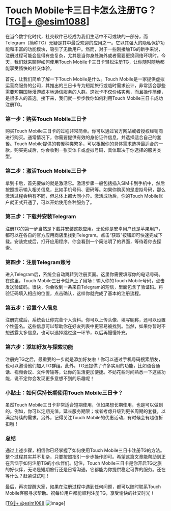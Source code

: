 # Touch Mobile卡三日卡怎么注册TG？[[TG💪+ @esim1088](https://t.me/s/esim1088)]

在当今数字化时代，社交软件已经成为我们生活中不可或缺的一部分，而Telegram（简称TG）无疑是其中最受欢迎的应用之一。它以其强大的隐私保护功能和丰富的功能模块，吸引了无数用户。然而，对于一些刚接触TG的新手来说，注册过程可能会显得有些复杂，尤其是当你身处海外或者需要更换网络环境时。今天，我们就来聊聊如何使用Touch Mobile卡三日卡轻松注册TG，让你随时随地都能享受畅快的社交体验。

首先，让我们简单了解一下Touch Mobile是什么。Touch Mobile是一家提供虚拟运营商服务的公司，其推出的三日卡专为短期旅行或临时需求设计，非常适合那些需要短期国际漫游或本地通信服务的人群。这张卡不仅价格实惠，而且操作简便，是很多人的首选。接下来，我们就一步步教你如何利用Touch Mobile三日卡成功注册TG。

### 第一步：购买Touch Mobile三日卡

购买Touch Mobile三日卡的过程非常简单。你可以通过官方网站或者授权经销商进行购买。通常情况下，你需要提供有效的身份证件信息，并选择适合自己的套餐。Touch Mobile提供的套餐种类繁多，可以根据你的具体需求选择最适合的一款。购买完成后，你会收到一张实体卡或虚拟号码，具体取决于你选择的服务类型。

### 第二步：激活Touch Mobile三日卡

拿到卡后，首先要做的就是激活它。激活步骤一般包括插入SIM卡到手机中，然后按照提示输入相关信息，比如手机号码、密码等。如果你购买的是虚拟号码，那么激活过程会稍有不同，但总体上都大同小异。激活成功后，你的Touch Mobile账户就正式开通了，可以开始使用各种服务了。

### 第三步：下载并安装Telegram

注册TG的第一步当然是下载并安装这款应用。无论你是安卓用户还是苹果用户，都可以在各自的官方应用商店里找到Telegram。点击“获取”按钮即可快速完成下载。安装完成后，打开应用程序，你会看到一个简洁明了的界面，等待着你去探索。

### 第四步：注册Telegram账号

进入Telegram后，系统会自动跳转到注册页面。这里你需要填写你的电话号码。在这里，Touch Mobile三日卡就派上了用场！输入你的Touch Mobile号码，点击发送验证码。很快，你会收到一条来自Telegram的短信，里面包含了验证码。将验证码填入相应的位置，点击确认，这样你就完成了基本的注册流程。

### 第五步：设置个人信息

注册完成后，系统会让你完善个人资料。你可以上传头像、填写昵称，还可以设置个性签名。这些信息可以帮助你在好友列表中更容易被找到。当然，如果你暂时不想透露太多信息，也可以选择跳过这一环节，以后再慢慢补充。

### 第六步：添加好友与探索功能

注册完TG之后，最重要的一步就是添加好友啦！你可以通过手机号码搜索朋友，也可以邀请他们加入TG群组。此外，TG还提供了许多实用的功能，比如语音通话、视频会议、文件传输等，让你的生活更加便捷。不妨花些时间熟悉一下这些功能，说不定你会发现更多意想不到的乐趣呢！

### 小贴士：如何保持长期使用Touch Mobile三日卡？

虽然Touch Mobile三日卡非常适合短期使用，但如果想长期使用，也是可以做到的。例如，你可以定期充值，延长服务期限；或者考虑升级到更长周期的套餐，以满足持续的需求。另外，记得关注Touch Mobile的优惠活动，有时候会有超值折扣哦！

### 总结

通过上述步骤，相信你已经掌握了如何使用Touch Mobile三日卡注册TG的方法。整个过程其实并不复杂，只要按照指引一步步操作即可。希望这篇文章能帮助到正在苦恼于如何注册TG的小伙伴们。记住，Touch Mobile三日卡是你开启TG之旅的好伙伴，无论是短期旅行还是日常沟通，它都能为你提供稳定可靠的服务。还在等什么？赶紧试试吧！

最后，再次提醒大家，如果在注册过程中遇到任何问题，都可以随时联系Touch Mobile客服寻求帮助。祝每位用户都能顺利注册TG，享受愉快的社交时光！

[[TG💪+ @esim1088](https://t.me/s/esim1088) ![Image](https://i.postimg.cc/4NQfJmqS/Snipaste-2025-05-13-00-14-12.png)]